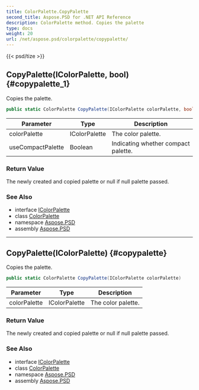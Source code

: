 ```yaml
---
title: ColorPalette.CopyPalette
second_title: Aspose.PSD for .NET API Reference
description: ColorPalette method. Copies the palette
type: docs
weight: 20
url: /net/aspose.psd/colorpalette/copypalette/
---
```

{{< psd/tize >}}
## CopyPalette(IColorPalette, bool) {#copypalette_1}

Copies the palette.

```csharp
public static ColorPalette CopyPalette(IColorPalette colorPalette, bool useCompactPalette)
```

| Parameter | Type | Description |
| --- | --- | --- |
| colorPalette | IColorPalette | The color palette. |
| useCompactPalette | Boolean | Indicating whether compact palette. |

### Return Value

The newly created and copied palette or null if null palette passed.

### See Also

* interface [IColorPalette](../../icolorpalette/)
* class [ColorPalette](../)
* namespace [Aspose.PSD](../../../aspose.psd/)
* assembly [Aspose.PSD](../../../)

---

## CopyPalette(IColorPalette) {#copypalette}

Copies the palette.

```csharp
public static ColorPalette CopyPalette(IColorPalette colorPalette)
```

| Parameter | Type | Description |
| --- | --- | --- |
| colorPalette | IColorPalette | The color palette. |

### Return Value

The newly created and copied palette or null if null palette passed.

### See Also

* interface [IColorPalette](../../icolorpalette/)
* class [ColorPalette](../)
* namespace [Aspose.PSD](../../../aspose.psd/)
* assembly [Aspose.PSD](../../../)


